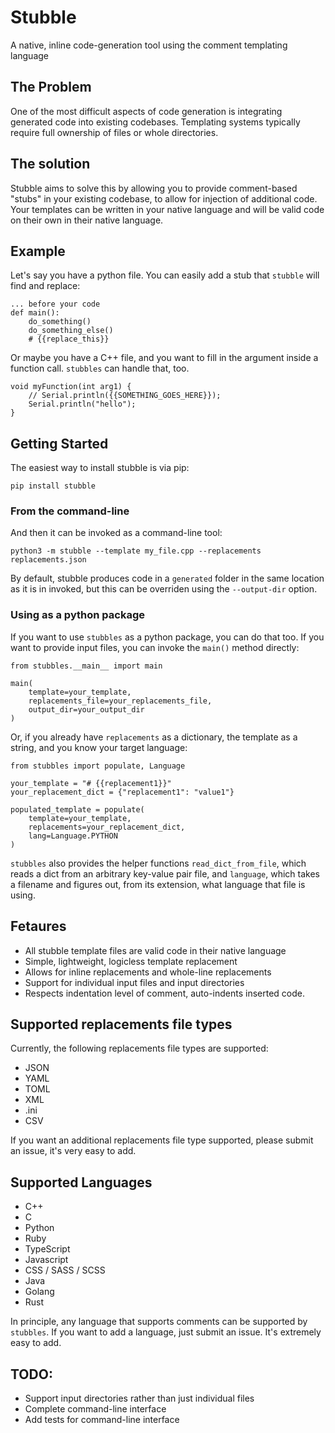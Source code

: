 # Stubble
A native, inline code-generation tool using the comment templating language

## The Problem
One of the most difficult aspects of code generation is integrating generated code into existing codebases. Templating systems typically require full ownership of files or whole directories.

## The solution
Stubble aims to solve this by allowing you to provide comment-based "stubs" in your existing codebase, to allow for 
injection of additional code. Your templates can be written in your native language and will be valid code on their 
own in their native language.

## Example
Let's say you have a python file. You can easily add a stub that `stubble` will find and replace:
```
... before your code
def main():
	do_something()
	do_something_else()
	# {{replace_this}}

```

Or maybe you have a C++ file, and you want to fill in the argument inside a function call. `stubbles` can handle that, too.
```
void myFunction(int arg1) {
	// Serial.println({{SOMETHING_GOES_HERE}});
	Serial.println("hello");
}

```

## Getting Started
The easiest way to install stubble is via pip:

```
pip install stubble
```

### From the command-line
And then it can be invoked as a command-line tool:
```
python3 -m stubble --template my_file.cpp --replacements replacements.json
```

By default, stubble produces code in a `generated` folder in the same location as it is in invoked, but this can be 
overriden using the `--output-dir` option.



### Using as a python package
If you want to use `stubbles` as a python package, you can do that too. If you want to provide input files, you can invoke the `main()` method directly:

```
from stubbles.__main__ import main

main(
	template=your_template, 
	replacements_file=your_replacements_file, 
	output_dir=your_output_dir
)
```

Or, if you already have `replacements` as a dictionary, the template as a string, and you know your target language:
```
from stubbles import populate, Language

your_template = "# {{replacement1}}"
your_replacement_dict = {"replacement1": "value1"}

populated_template = populate(
	template=your_template,
	replacements=your_replacement_dict,
	lang=Language.PYTHON
)

```
`stubbles` also provides the helper functions `read_dict_from_file`, which reads a dict from an arbitrary key-value pair file, and `language`, which takes a filename and figures out, from its extension, what language that file is using.

## Fetaures
- All stubble template files are valid code in their native language
- Simple, lightweight, logicless template replacement
- Allows for inline replacements and whole-line replacements
- Support for individual input files and input directories
- Respects indentation level of comment, auto-indents inserted code.

## Supported replacements file types
Currently, the following replacements file types are supported:

- JSON 
- YAML
- TOML
- XML
- .ini
- CSV

If you want an additional replacements file type supported, please submit an issue, it's very easy to add.

## Supported Languages

- C++
- C
- Python
- Ruby
- TypeScript
- Javascript
- CSS / SASS / SCSS
- Java
- Golang
- Rust

In principle, any language that supports comments can be supported by `stubbles`. If you want to add a language, just submit an issue. It's extremely easy to add.


## TODO:
- Support input directories rather than just individual files
- Complete command-line interface
- Add tests for command-line interface


